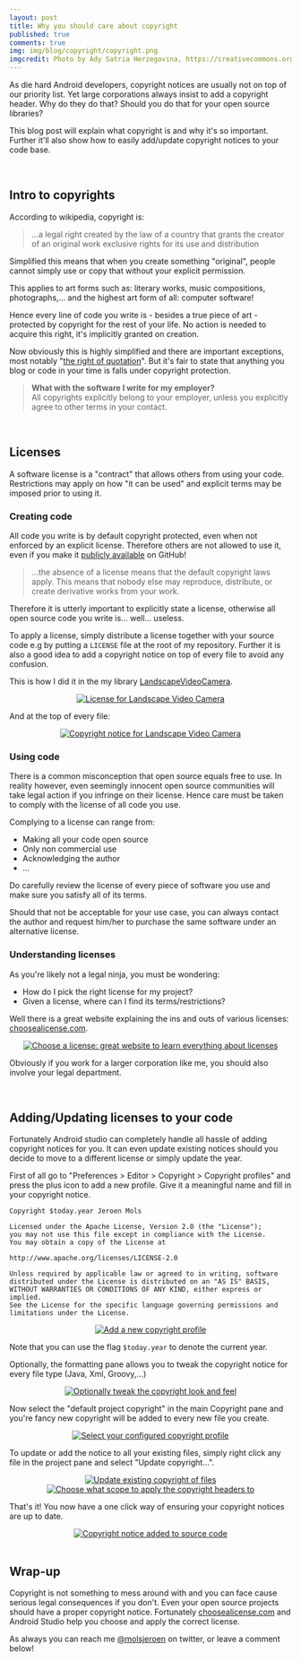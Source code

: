 ```yaml
---
layout: post
title: Why you should care about copyright
published: true
comments: true
img: img/blog/copyright/copyright.png
imgcredit: Photo by Ady Satria Herzegovina, https://creativecommons.org/publicdomain/zero/1.0/, cropped
---
```

As die hard Android developers, copyright notices are usually not on top of our priority list. Yet large corporations always insist to add a copyright header. Why do they do that? Should you do that for your open source libraries?

This blog post will explain what copyright is and why it's so important. Further it'll also show how to easily add/update copyright notices to your code base.

<br>

## Intro to copyrights
According to wikipedia, copyright is:

> ...a legal right created by the law of a country that grants the creator of an original work exclusive rights for its use and distribution

Simplified this means that when you create something "original", people cannot simply use or copy that without your explicit permission.

This applies to art forms such as: literary works, music compositions, photographs,... and the highest art form of all: computer software!

Hence every line of code you write is - besides a true piece of art - protected by copyright for the rest of your life. No action is needed to acquire this right, it's implicitly granted on creation.

Now obviously this is highly simplified and there are important exceptions, most notably "[the right of quotation](https://en.wikipedia.org/wiki/Right_to_quote)". But it's fair to state that anything you blog or code in your time is falls under copyright protection.

> **What with the software I write for my employer?**<br> All copyrights explicitly belong to your employer, unless you explicitly agree to other terms in your contact.

<br>

## Licenses
A software license is a "contract" that allows others from using your code. Restrictions may apply on how "it can be used" and explicit terms may be imposed prior to using it.

### Creating code
All code you write is by default copyright protected, even when not enforced by an explicit license. Therefore others are not allowed to use it, even if you make it [publicly available](https://help.github.com/articles/open-source-licensing/) on GitHub!

> ...the absence of a license means that the default copyright laws apply. This means that nobody else may reproduce, distribute, or create derivative works from your work.

Therefore it is utterly important to explicitly state a license, otherwise all open source code you write is... well... useless.

To apply a license, simply distribute a license together with your source code e.g by putting a `LICENSE` file at the root of my repository. Further it is also a good idea to add a copyright notice on top of every file to avoid any confusion.

This is how I did it in the my library [LandscapeVideoCamera](https://github.com/JeroenMols/LandscapeVideoCamera).

<center><a href="{{ site.blogbaseurl }}img/blog/copyright/landscapevideocameralicense.png"><img src="{{ site.blogbaseurl }}img/blog/copyright/landscapevideocameralicense.png" alt="License for Landscape Video Camera"></a></center>

And at the top of every file:

<center><a href="{{ site.blogbaseurl }}img/blog/copyright/landscapevideocameralicense2.png"><img src="{{ site.blogbaseurl }}img/blog/copyright/landscapevideocameralicense2.png" alt="Copyright notice for Landscape Video Camera"></a></center>

### Using code
There is a common misconception that open source equals free to use. In reality however, even seemingly innocent open source communities will take legal action if you infringe on their license. Hence care must be taken to comply with the license of all code you use.

Complying to a license can range from:

- Making all your code open source
- Only non commercial use
- Acknowledging the author
- ...

Do carefully review the license of every piece of software you use and make sure you satisfy all of its terms.

Should that not be acceptable for your use case, you can always contact the author and request him/her to purchase the same software under an alternative license.

### Understanding licenses
As you're likely not a legal ninja, you must be wondering:

- How do I pick the right license for my project?
- Given a license, where can I find its terms/restrictions?

Well there is a great website explaining the ins and outs of various licenses: [choosealicense.com](http://choosealicense.com/).

<center><a href="http://choosealicense.com/"><img src="{{ site.blogbaseurl }}img/blog/copyright/choosealicense.png" alt="Choose a license: great website to learn everything about licenses"></a></center>

Obviously if you work for a larger corporation like me, you should also involve your legal department.

<br>

## Adding/Updating licenses to your code
Fortunately Android studio can completely handle all hassle of adding copyright notices for you. It can even update existing notices should you decide to move to a different license or simply update the year.

First of all go to "Preferences > Editor > Copyright > Copyright profiles" and press the plus icon to add a new profile. Give it a meaningful name and fill in your copyright notice.


```
Copyright $today.year Jeroen Mols

Licensed under the Apache License, Version 2.0 (the "License");
you may not use this file except in compliance with the License.
You may obtain a copy of the License at

http://www.apache.org/licenses/LICENSE-2.0

Unless required by applicable law or agreed to in writing, software
distributed under the License is distributed on an "AS IS" BASIS,
WITHOUT WARRANTIES OR CONDITIONS OF ANY KIND, either express or implied.
See the License for the specific language governing permissions and
limitations under the License.
```

<center><a href="{{ site.blogbaseurl }}img/blog/copyright/copyrightapache.png"><img src="{{ site.blogbaseurl }}img/blog/copyright/copyrightapache.png" alt="Add a new copyright profile"></a></center>

Note that you can use the flag `$today.year` to denote the current year.

Optionally, the formatting pane allows you to tweak the copyright notice for every file type (Java, Xml, Groovy,...)

<center><a href="{{ site.blogbaseurl }}img/blog/copyright/copyrightformatting.png"><img src="{{ site.blogbaseurl }}img/blog/copyright/copyrightformatting.png" alt="Optionally tweak the copyright look and feel"></a></center>

Now select the "default project copyright" in the main Copyright pane and you're fancy new copyright will be added to every new file you create.

<center><a href="{{ site.blogbaseurl }}img/blog/copyright/copyrightselect.png"><img src="{{ site.blogbaseurl }}img/blog/copyright/copyrightselect.png" alt="Select your configured copyright profile"></a></center>

To update or add the notice to all your existing files, simply right click any file in the project pane and select "Update copyright...".

<center><a href="{{ site.blogbaseurl }}img/blog/copyright/copyrightupdate.png"><img src="{{ site.blogbaseurl }}img/blog/copyright/copyrightupdate.png" alt="Update existing copyright of files"></a></center>

<center><a href="{{ site.blogbaseurl }}img/blog/copyright/copyrightscope.png"><img src="{{ site.blogbaseurl }}img/blog/copyright/copyrightscope.png" alt="Choose what scope to apply the copyright headers to"></a></center>

That's it! You now have a one click way of ensuring your copyright notices are up to date.

<center><a href="{{ site.blogbaseurl }}img/blog/copyright/copyrightdone.png"><img src="{{ site.blogbaseurl }}img/blog/copyright/copyrightdone.png" alt="Copyright notice added to source code"></a></center>

<br>

## Wrap-up
Copyright is not something to mess around with and you can face cause serious legal consequences if you don't. Even your open source projects should have a proper copyright notice. Fortunately [choosealicense.com](http://choosealicense.com/) and Android Studio help you choose and apply the correct license.

As always you can reach me [@molsjeroen](https://twitter.com/molsjeroen) on twitter, or leave a comment below!
